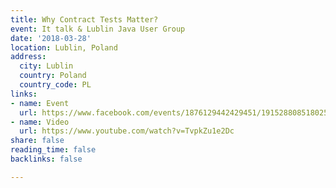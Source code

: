 ```yaml
---
title: Why Contract Tests Matter?
event: It talk & Lublin Java User Group
date: '2018-03-28'
location: Lublin, Poland
address:
  city: Lublin
  country: Poland
  country_code: PL
links:
- name: Event
  url: https://www.facebook.com/events/1876129442429451/1915288085180253/?notif_t=admin_plan_mall_activity&notif_id=1522174791043029
- name: Video
  url: https://www.youtube.com/watch?v=TvpkZu1e2Dc
share: false
reading_time: false
backlinks: false

---
```

